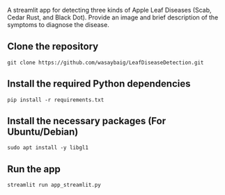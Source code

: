 A streamlit app for detecting three kinds of Apple Leaf Diseases (Scab, Cedar Rust, and Black Dot). Provide an image and brief description of the symptoms to diagnose the disease.

## Clone the repository
```
git clone https://github.com/wasaybaig/LeafDiseaseDetection.git
```

## Install the required Python dependencies
```
pip install -r requirements.txt
```

## Install the necessary packages (For Ubuntu/Debian)
```
sudo apt install -y libgl1
```

## Run the app
```
streamlit run app_streamlit.py
```
